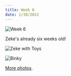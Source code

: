 ```yaml
---
title: Week 6
date: 1/30/2013
---
```


![Week 6](https://lh3.googleusercontent.com/-L66PJ1shXkM/UQoJVLuVIWI/AAAAAAAAKBY/zckvcac4rqw/s672/Zeek+Week+6.jpg)

Zeke's already six weeks old!

![Zeke with Toys](https://lh4.googleusercontent.com/-zNuQy_CIf-8/UQoJXE1uzvI/AAAAAAAAKBw/hclNa8RxJg8/s1011/DSC_7333.JPG)

![Binky](https://lh3.googleusercontent.com/-xmWza4feD18/UQoJbFoDxvI/AAAAAAAAKCg/yH5eZDpJ548/s1011/DSC_7377.JPG)

[More photos](https://plus.google.com/photos/109995794392976695103/albums/5839490040572029617?sqi=104224507953462118663&sqsi=3f148359-9145-4848-aeb4-6ea74a092630&authkey=CMyWqYT1887jmAE).
